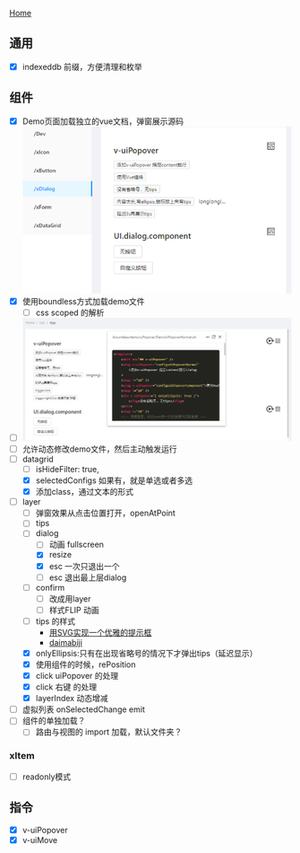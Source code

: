 [Home](./README.md)


## 通用
- [x] indexeddb 前缀，方便清理和枚举

## 组件 

- [x] Demo页面加载独立的vue文档，弹窗展示源码
  ![](README.md_assets/2022-12-02-16-25-39.png)
- [x] 使用boundless方式加载demo文件
  - [ ] css scoped 的解析  
- [ ] ![](README.todo.md_assets/2022-12-08-18-42-03.png)
- [ ] 允许动态修改demo文件，然后主动触发运行
- [ ] datagrid
  - [ ] isHideFilter: true,
  - [x] selectedConfigs  如果有，就是单选或者多选
  - [x] 添加class，通过文本的形式
- [ ] layer
    - [ ] 弹窗效果从点击位置打开，openAtPoint
    - [ ] tips
    - [ ] dialog
      - [ ] 动画 fullscreen
      - [x] resize
      - [x] esc 一次只退出一个
      - [ ] esc 退出最上层dialog
    - [ ] confirm
      - [ ] 改成用layer
      - [ ] 样式FLIP 动画
    - [ ] tips 的样式
      - [用SVG实现一个优雅的提示框](https://zhuanlan.zhihu.com/p/143876210)
      - [daimabiji](http://demo.daimabiji.com/1553/)
    - [x] onlyEllipsis:只有在出现省略号的情况下才弹出tips（延迟显示）
    - [x] 使用组件的时候，rePosition
    - [x] click uiPopover 的处理
    - [x] click 右键 的处理
    - [x] layerIndex 动态增减
- [ ] 虚拟列表 onSelectedChange emit
- [ ] 组件的单独加载？
    - [ ] 路由与视图的 import 加载，默认文件夹？

### xItem

- [ ] readonly模式

## 指令

- [x] v-uiPopover
- [x] v-uiMove